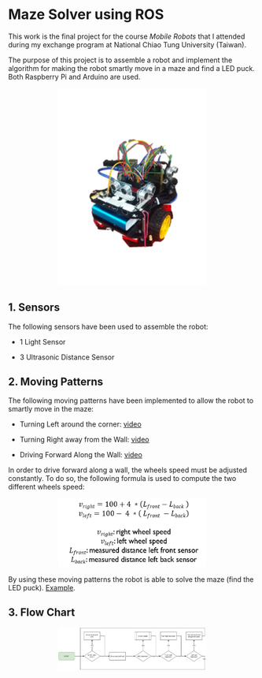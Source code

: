 # Maze Solver using ROS

This work is the final project for the course _Mobile Robots_ that I attended during my exchange program at National Chiao Tung University (Taiwan).

The purpose of this project is to assemble a robot and implement the algorithm for making the robot smartly move in a maze and find a LED puck. Both Raspberry Pi and Arduino are used.

<p align="center"> 
    <img src="https://github.com/AlessandroSaviolo/Maze-Solver-using-ROS/blob/master/robot.png" width="300">
 </p>

## 1. Sensors

The following sensors have been used to assemble the robot:

- 1 Light Sensor

- 3 Ultrasonic Distance Sensor

## 2. Moving Patterns

The following moving patterns have been implemented to allow the robot to smartly move in the maze:

- Turning Left around the corner: [video](https://drive.google.com/open?id=1uL91m3qKWXh3cAUHWBK753OTw1f-OLUo)

- Turning Right away from the Wall: [video](https://drive.google.com/open?id=13IyM1QUc8puFO04YyQsOi69TPIz-a-xj)

- Driving Forward Along the Wall: [video](https://drive.google.com/open?id=11nRQmE2CjdI5d-o7rK5lUJJoIlie7RMg)

In order to drive forward along a wall, the wheels speed must be adjusted constantly. To do so, the following formula is used to compute the two different wheels speed:

<p align="center"> 
    <img src="https://github.com/AlessandroSaviolo/Maze-Solver-using-ROS/blob/master/formula.png" width="300">
 </p>
 
By using these moving patterns the robot is able to solve the maze (find the LED puck). [Example](https://drive.google.com/open?id=1TgJsNmxUYT0vSp0hUjnV_xIgBrioQ4Jq).
 
 ## 3. Flow Chart
 
 <p align="center"> 
    <img src="https://github.com/AlessandroSaviolo/Maze-Solver-using-ROS/blob/master/flowchart.jpg" width="300">
 </p>

